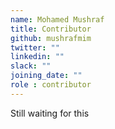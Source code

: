 ```yaml
---
name: Mohamed Mushraf
title: Contributor
github: mushrafmim
twitter: ""
linkedin: ""
slack: ""
joining_date: ""
role : contributor
---
```


Still waiting for this
